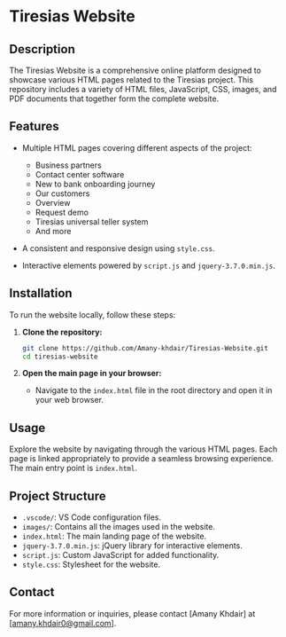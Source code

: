 # Tiresias Website

## Description

The Tiresias Website is a comprehensive online platform designed to showcase various HTML pages related to the Tiresias project. This repository includes a variety of HTML files, JavaScript, CSS, images, and PDF documents that together form the complete website.

## Features

- Multiple HTML pages covering different aspects of the project:
  - Business partners
  - Contact center software
  - New to bank onboarding journey
  - Our customers
  - Overview
  - Request demo
  - Tiresias universal teller system
  - And more

- A consistent and responsive design using `style.css`.

- Interactive elements powered by `script.js` and `jquery-3.7.0.min.js`.

## Installation

To run the website locally, follow these steps:

1. **Clone the repository:**
   ```bash
   git clone https://github.com/Amany-khdair/Tiresias-Website.git
   cd tiresias-website
   ```

2. **Open the main page in your browser:**
   - Navigate to the `index.html` file in the root directory and open it in your web browser.

## Usage

Explore the website by navigating through the various HTML pages. Each page is linked appropriately to provide a seamless browsing experience. The main entry point is `index.html`.

## Project Structure

- `.vscode/`: VS Code configuration files.
- `images/`: Contains all the images used in the website.
- `index.html`: The main landing page of the website.
- `jquery-3.7.0.min.js`: jQuery library for interactive elements.
- `script.js`: Custom JavaScript for added functionality.
- `style.css`: Stylesheet for the website.

## Contact

For more information or inquiries, please contact [Amany Khdair] at [amany.khdair0@gmail.com].
